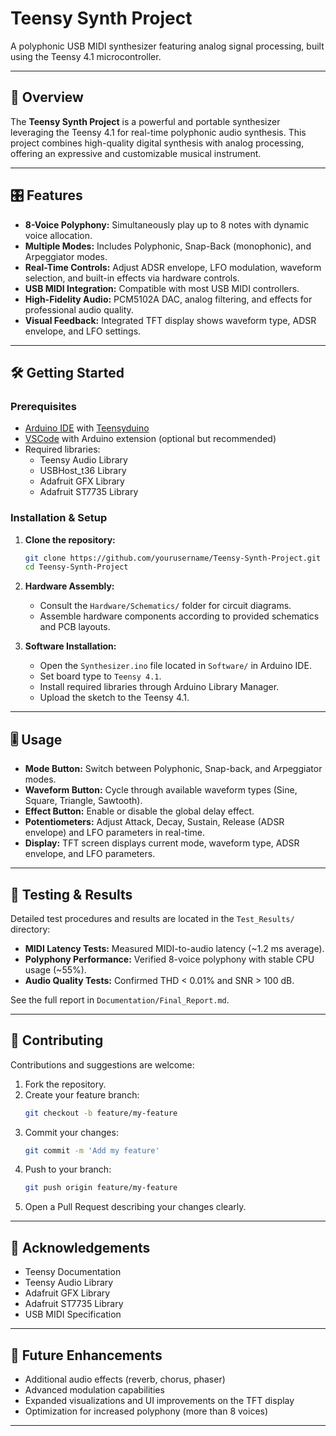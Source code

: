 # Teensy Synth Project

A polyphonic USB MIDI synthesizer featuring analog signal processing, built using the Teensy 4.1 microcontroller.

---

## 🚀 Overview

The **Teensy Synth Project** is a powerful and portable synthesizer leveraging the Teensy 4.1 for real-time polyphonic audio synthesis. This project combines high-quality digital synthesis with analog processing, offering an expressive and customizable musical instrument.

---

## 🎛️ Features

- **8-Voice Polyphony:** Simultaneously play up to 8 notes with dynamic voice allocation.
- **Multiple Modes:** Includes Polyphonic, Snap-Back (monophonic), and Arpeggiator modes.
- **Real-Time Controls:** Adjust ADSR envelope, LFO modulation, waveform selection, and built-in effects via hardware controls.
- **USB MIDI Integration:** Compatible with most USB MIDI controllers.
- **High-Fidelity Audio:** PCM5102A DAC, analog filtering, and effects for professional audio quality.
- **Visual Feedback:** Integrated TFT display shows waveform type, ADSR envelope, and LFO settings.

---

## 🛠️ Getting Started

### Prerequisites

- [Arduino IDE](https://www.arduino.cc/en/software) with [Teensyduino](https://www.pjrc.com/teensy/td_download.html)
- [VSCode](https://code.visualstudio.com/) with Arduino extension (optional but recommended)
- Required libraries:
  - Teensy Audio Library
  - USBHost_t36 Library
  - Adafruit GFX Library
  - Adafruit ST7735 Library

### Installation & Setup

1. **Clone the repository:**

   ```bash
   git clone https://github.com/yourusername/Teensy-Synth-Project.git
   cd Teensy-Synth-Project
   ```

2. **Hardware Assembly:**
   - Consult the `Hardware/Schematics/` folder for circuit diagrams.
   - Assemble hardware components according to provided schematics and PCB layouts.

3. **Software Installation:**
   - Open the `Synthesizer.ino` file located in `Software/` in Arduino IDE.
   - Set board type to `Teensy 4.1`.
   - Install required libraries through Arduino Library Manager.
   - Upload the sketch to the Teensy 4.1.

---

## 🎚️ Usage

- **Mode Button:** Switch between Polyphonic, Snap-back, and Arpeggiator modes.
- **Waveform Button:** Cycle through available waveform types (Sine, Square, Triangle, Sawtooth).
- **Effect Button:** Enable or disable the global delay effect.
- **Potentiometers:** Adjust Attack, Decay, Sustain, Release (ADSR envelope) and LFO parameters in real-time.
- **Display:** TFT screen displays current mode, waveform type, ADSR envelope, and LFO parameters.

---

## 🧪 Testing & Results

Detailed test procedures and results are located in the `Test_Results/` directory:

- **MIDI Latency Tests:** Measured MIDI-to-audio latency (~1.2 ms average).
- **Polyphony Performance:** Verified 8-voice polyphony with stable CPU usage (~55%).
- **Audio Quality Tests:** Confirmed THD < 0.01% and SNR > 100 dB.

See the full report in `Documentation/Final_Report.md`.

---

## 🤝 Contributing

Contributions and suggestions are welcome:

1. Fork the repository.
2. Create your feature branch:
   ```bash
   git checkout -b feature/my-feature
   ```
3. Commit your changes:
   ```bash
   git commit -m 'Add my feature'
   ```
4. Push to your branch:
   ```bash
   git push origin feature/my-feature
   ```
5. Open a Pull Request describing your changes clearly.

---


## 🌟 Acknowledgements

- Teensy Documentation
- Teensy Audio Library
- Adafruit GFX Library
- Adafruit ST7735 Library
- USB MIDI Specification

---

## 🔮 Future Enhancements

- Additional audio effects (reverb, chorus, phaser)
- Advanced modulation capabilities
- Expanded visualizations and UI improvements on the TFT display
- Optimization for increased polyphony (more than 8 voices)

---


